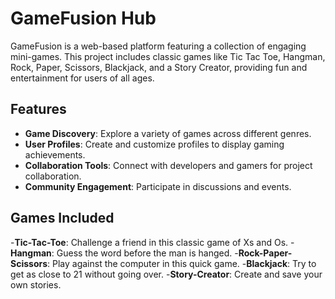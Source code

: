 # GameFusion Hub

GameFusion is a web-based platform featuring a collection of engaging mini-games. This project includes classic games like Tic Tac Toe, Hangman, Rock, Paper, Scissors, Blackjack, and a Story Creator, providing fun and entertainment for users of all ages.

## Features

- **Game Discovery**: Explore a variety of games across different genres.
- **User  Profiles**: Create and customize profiles to display gaming achievements.
- **Collaboration Tools**: Connect with developers and gamers for project collaboration.
- **Community Engagement**: Participate in discussions and events.

## Games Included 
-**Tic-Tac-Toe**: Challenge a friend in this classic game of Xs and Os.
-**Hangman**: Guess the word before the man is hanged.
-**Rock-Paper-Scissors**: Play against the computer in this quick game.
-**Blackjack**: Try to get as close to 21 without going over.
-**Story-Creator**: Create and save your own stories.
